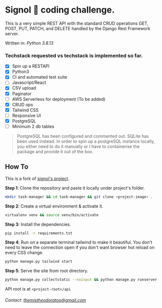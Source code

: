 # Signol 🍃 coding challenge. 

This is a very simple REST API with the standard CRUD operations GET, POST, PUT, PATCH, and DELETE handled by the Django Rest Framework server.

Written in: _Python 3.8.13_

### Techstack requested vs techstack is implemented so far.
- [x] Spin up a RESTAPI
- [x] Python3
- [x] CI and automated test suite
- [ ] Javascript/React
- [x] CSV upload
- [x] Paginator
- [ ] AWS Serverless for deployment (To be added)
- [x] CRUD ops
- [x] Tailwind CSS
- [ ] Responsive UI
- [x] PostgreSQL
- [ ] Minimum 2 db tables

> PostgreSQL has been configured and commented out. SQLite has been used instead. In order to spin up a postgreSQL instance locally, you either need to do it manually or I have to containerise the package and provide it out of the box. 

## How To

This is a fork of [signol's project](https://github.com/Signolteam/coding-challenges).

**Step 1**: Clone the repository and paste it locally under project's folder.

```bash
mkdir task-manager && cd task-manager && git clone <project-image> .
```

**Step 2**: Create a virtual environment & activate it.

```bash
virtualenv venv && source venv/bin/activate
```

**Step 3**: Install the dependencies.
```bash
pip install -r requirements.txt
```

**Step 4**: Run on a separate terminal tailwind to make it beautiful. You don't need to leave the connection open if you don't want browser hot reload on every CSS change.
```bash
python manage.py tailwind start
```

**Step 5**: Serve the site from root directory.
```bash
python manage.py collectstatic --noinput && python manage.py runserver
```

API root is at `<project-root>/api`

###### Contact: themistheodoratos@gmail.com
